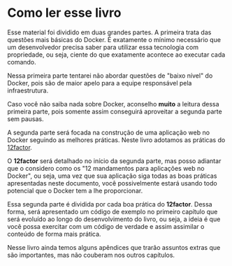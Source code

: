 # Como ler esse livro


Esse material foi dividido em duas grandes partes. A primeira trata das questões
mais básicas do Docker. É exatamente o mínimo necessário que um desenvolvedor
precisa saber para utilizar essa tecnologia com propriedade, ou seja,
ciente do que exatamente acontece ao executar cada comando.

Nessa primeira parte tentarei não abordar questões de "baixo nível" do Docker,
pois são de maior apelo para a equipe responsável pela infraestrutura.

Caso você não saiba nada sobre Docker, aconselho **muito** a leitura dessa primeira
parte, pois somente assim conseguirá aproveitar a segunda parte sem pausas.

A segunda parte será focada na construção de uma aplicação web no Docker
seguindo as melhores práticas. Neste livro adotamos as práticas do [12factor](https://12factor.net/pt_br/).

O **12factor** será detalhado no início da segunda parte, mas posso adiantar que o
considero como os "12 mandamentos para aplicações web no Docker", ou seja, uma
vez que sua aplicação siga todas as boas práticas apresentadas neste documento,
você possivelmente estará usando todo potencial que o Docker tem a lhe proporcionar.

Essa segunda parte é dividida por cada boa prática do **12factor**. Dessa forma,
será apresentado um código de exemplo no primeiro capítulo que 
será evoluído ao longo do desenvolvimento do livro, ou seja, a ideia é que você
possa exercitar com um código de verdade e assim assimilar o conteúdo de forma
mais prática.

Nesse livro ainda temos alguns apêndices que trarão assuntos extras que são
importantes, mas não couberam nos outros capítulos.
